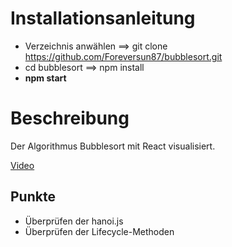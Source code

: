 # Installationsanleitung


* Verzeichnis anwählen ==> git clone https://github.com/Foreversun87/bubblesort.git
* cd bubblesort ==> npm install
* **npm start**

# Beschreibung
Der Algorithmus Bubblesort mit React visualisiert.

[Video](https://youtu.be/TvtXrdjUid8)

## Punkte
* Überprüfen der hanoi.js
* Überprüfen der Lifecycle-Methoden 
